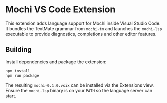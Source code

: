 # Mochi VS Code Extension

This extension adds language support for Mochi inside Visual Studio Code.  It bundles the TextMate grammar from `mochi-tm` and launches the `mochi-lsp` executable to provide diagnostics, completions and other editor features.

## Building

Install dependencies and package the extension:

```bash
npm install
npm run package
```

The resulting `mochi-0.1.0.vsix` can be installed via the Extensions view.  Ensure the `mochi-lsp` binary is on your `PATH` so the language server can start.
